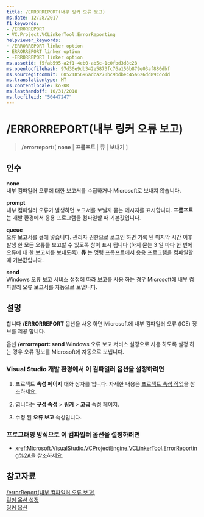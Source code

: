 ```yaml
---
title: /ERRORREPORT(내부 링커 오류 보고)
ms.date: 12/28/2017
f1_keywords:
- /ERRORREPORT
- VC.Project.VCLinkerTool.ErrorReporting
helpviewer_keywords:
- /ERRORREPORT linker option
- ERRORREPORT linker option
- -ERRORREPORT linker option
ms.assetid: f5fab595-a2f1-4eb0-ab5c-1c0fbd3d8c28
ms.openlocfilehash: 97d36e9db342e5873fc76a156b879e03af880dbf
ms.sourcegitcommit: 6052185696adca270bc9bdbec45a626dd89cdcdd
ms.translationtype: MT
ms.contentlocale: ko-KR
ms.lasthandoff: 10/31/2018
ms.locfileid: "50447247"
---
```

# <a name="errorreport-report-internal-linker-errors"></a>/ERRORREPORT(내부 링커 오류 보고)

> **/errorreport:**[ **none** | **프롬프트** | **큐** | **보내기** ]

## <a name="arguments"></a>인수

**none**<br/>
내부 컴파일러 오류에 대한 보고서를 수집하거나 Microsoft로 보내지 않습니다.

**prompt**<br/>
내부 컴파일러 오류가 발생하면 보고서를 보낼지 묻는 메시지를 표시합니다. **프롬프트** 는 개발 환경에서 응용 프로그램을 컴파일할 때 기본값입니다.

**queue**<br/>
오류 보고서를 큐에 넣습니다. 관리자 권한으로 로그인 하면 기록 된 마지막 시간 이후 발생 한 모든 오류를 보고할 수 있도록 창이 표시 됩니다 (하지 묻는 3 일 마다 한 번에 오류에 대 한 보고서를 보내도록). **큐** 는 명령 프롬프트에서 응용 프로그램을 컴파일할 때 기본값입니다.

**send**<br/>
Windows 오류 보고 서비스 설정에 따라 보고를 사용 하는 경우 Microsoft에 내부 컴파일러 오류 보고서를 자동으로 보냅니다.

## <a name="remarks"></a>설명

합니다 **/ERRORREPORT** 옵션을 사용 하면 Microsoft에 내부 컴파일러 오류 (ICE) 정보를 제공 합니다.

옵션 **/errorreport: send** Windows 오류 보고 서비스 설정으로 사용 하도록 설정 하는 경우 오류 정보를 Microsoft에 자동으로 보냅니다.

### <a name="to-set-this-compiler-option-in-the-visual-studio-development-environment"></a>Visual Studio 개발 환경에서 이 컴파일러 옵션을 설정하려면

1. 프로젝트 **속성 페이지** 대화 상자를 엽니다. 자세한 내용은 [프로젝트 속성 작업](../../ide/working-with-project-properties.md)을 참조하세요.

1. 엽니다는 **구성 속성** > **링커** > **고급** 속성 페이지.

1. 수정 된 **오류 보고** 속성입니다.

### <a name="to-set-this-compiler-option-programmatically"></a>프로그래밍 방식으로 이 컴파일러 옵션을 설정하려면

- <xref:Microsoft.VisualStudio.VCProjectEngine.VCLinkerTool.ErrorReporting%2A>을 참조하세요.

## <a name="see-also"></a>참고자료

[/errorReport(내부 컴파일러 오류 보고)](../../build/reference/errorreport-report-internal-compiler-errors.md)<br/>
[링커 옵션 설정](../../build/reference/setting-linker-options.md)<br/>
[링커 옵션](../../build/reference/linker-options.md)

